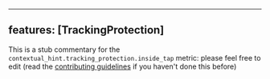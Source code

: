 
---
features: [TrackingProtection]
---

This is a stub commentary for the `contextual_hint.tracking_protection.inside_tap` metric: please feel free to edit (read the
[contributing guidelines](https://github.com/mozilla/glean-annotations/blob/main/CONTRIBUTING.md)
if you haven't done this before)
